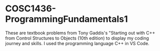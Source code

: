 # COSC1436-ProgrammingFundamentals1

These are textbook problems from Tony Gaddis's "Starting out with C++ from Control Structures to Objects (10th edition) to display my coding journey and skills.
I used the programming language C++ in VS Code.
